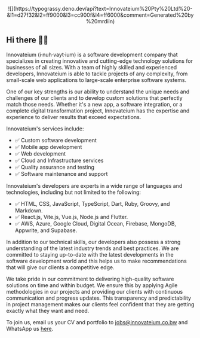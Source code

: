  <p style="text-align: center;">![](https://typograssy.deno.dev/api?text=Innovateium%20Pty%20Ltd%20-&l1=d27f32&l2=ff9000&l3=cc900f&l4=ff6000&comment=Generated%20by%20mrdiin)</p>

## Hi there 👋🏽
Innovateium (i·nuh·vayt·ium) is a software development company that specializes in creating innovative and cutting-edge technology solutions for businesses of all sizes. With a team of highly skilled and experienced developers, Innovateium is able to tackle projects of any complexity, from small-scale web applications to large-scale enterprise software systems.

One of our key strengths is our ability to understand the unique needs and challenges of our clients and to develop custom solutions that perfectly match those needs. Whether it's a new app, a software integration, or a complete digital transformation project, Innovateium has the expertise and experience to deliver results that exceed expectations.

Innovateium's services include:

- ✅ Custom software development
- ✅ Mobile app development
- ✅ Web development
- ✅ Cloud and Infrastructure services
- ✅ Quality assurance and testing
- ✅ Software maintenance and support

Innovateium's developers are experts in a wide range of languages and technologies, including but not limited to the following:

- ✅ HTML, CSS, JavaScript, TypeScript, Dart, Ruby, Groovy, and Markdown.
- ✅ React.js, Vite.js, Vue.js, Node.js and Flutter.
- ✅ AWS, Azure, Google Cloud, Digital Ocean, Firebase, MongoDB, Appwrite, and Supabase.

In addition to our technical skills, our developers also possess a strong understanding of the latest industry trends and best practices. We are committed to staying up-to-date with the latest developments in the software development world and this helps us to make recommendations that will give our clients a competitive edge.

We take pride in our commitment to delivering high-quality software solutions on time and within budget. We ensure this by applying Agile methodologies in our projects and providing our clients with continuous communication and progress updates. This transparency and predictability in project management makes our clients feel confident that they are getting exactly what they want and need.

To join us, email us your CV and portfolio to [jobs@innovateium.co.bw](mailto:jobs@innovateium.co.bw) and WhatsApp us [here](https://wa.me/26772218758).
